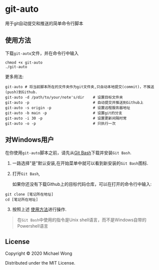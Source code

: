 # git-auto

用于git自动提交和推送的简单命令行脚本


## 使用方法

下载`git-auto`文件，并在命令行中输入

```
chmod +x git-auto
./git-auto
```

更多用法:

```
git-auto # 将当前脚本所在的文件夹作为git文件夹,只自动本地提交(commit)，不推送(push)到Github.
git-auto -d /path/to/your/note's/dir    # 设置目标文件夹
git-auto -p                             # 自动提交并推送到Github上
git-auto -s origin -p                   # 设置远程服务器地址
git-auto -b main -p                     # 设置git的分支
git-auto -i 30 -p                       # 设置更新间隔时常
git-auto -o -p                          # 只执行一次
```

## 对Windows用户

在你使用`git-auto`脚本之前，请先从[Git Bash](https://github.com/git-for-windows/git/releases/download/v2.30.1.windows.1/Git-2.30.1-64-bit.exe)下载并安装`Git Bash`.

1. 一路选择"是"默认安装,在开始菜单中就可以看到新安装的`Git Bash`图标.

2. 打开`Git Bash`,
   
   如果你还没有下载Github上的目标代码仓库，可以在打开的命令行中输入:

```
git clone [笔记所在地址]
cd [笔记所在地址]
```

3. 按照上述 [使用方法](#使用方法)进行操作.

> 在`Git Bash`中使用的指令是Unix shell语言，而不是Windows自带的Powershell语言

## License

Copyright © 2020 Michael Wong

Distributed under the MIT License.




